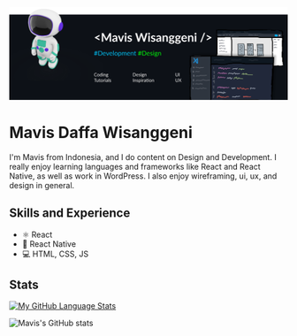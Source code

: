 ![Design and Development](https://github.com/maviswisanggeni/maviswisanggeni/blob/main/MavisWisanggeni.png)

# Mavis Daffa Wisanggeni
I'm Mavis from Indonesia, and I do content on Design and Development. I really enjoy learning languages and frameworks like React and React Native, as well as work in WordPress. I also enjoy wireframing, ui, ux, and design in general. 

## Skills and Experience
* ⚛ React
* 📱 React Native
* 💻 HTML, CSS, JS

## Stats
[![My GitHub Language Stats](https://github-readme-stats.vercel.app/api/top-langs/?username=maviswisanggeni&langs_count=5&theme=tokyonight)]()

![Mavis's GitHub stats](https://github-readme-stats.vercel.app/api?username=maviswisanggeni&show_icons=true&theme=tokyonight)

<!-- ## Examples of Work
<img src="https://github.com/adriantwarog/adriantwarog/blob/master/covid19.gif" width="512" > -->

<!-- Greetings -->
<!-- ## 👋 Greetings, I'm Mavis!

<!-- Social Media -->
<!-- [![Linkedin](https://img.shields.io/badge/-maviswisanggeni-blue?style=flat&logo=Linkedin&logoColor=white)](https://www.linkedin.com/in/maviswisanggeni/)
[![Gmail](https://img.shields.io/badge/-maviswisanggeni22@gmail.com-c14438?style=flat&logo=Gmail&logoColor=white)](mailto:maviswisanggeni22@gmail.com)
[![Discord](https://img.shields.io/badge/-Chroma-5663F7?style=flat&logo=Discord&logoColor=white)](https://discord.gg/BUxraQ8)
![](https://komarev.com/ghpvc/?username=maviswisanggeni&label=Visitor&color=2bbc8a)

<!-- Introduction -->
<!-- I'm a **Software Engineer** at [Ruangguru](https://ruangguru.com), The premium service focuses on helping students in understanding school curriculums, as well as helping with exams, particularly standardised tests. Outside of work, I run a freelance web and mobile development projects.
 -->
<!-- ## 📃 Things (to / wanna) do
- 🐝 I have worked on several side projects on a web and mobile development
- ⚡ I'm currently build my own game service like Minecraft & Rust -->
<!-- - 🌱 I'm looking to get more familiar with AWS ecosystems
- ♨️ I'm interested with augmented, virtual, and mixed reality -->
 
<!-- ## 📊 Languages
- ✨ Backend Development: **Golang & NodeJS**
- ✨ Frontend Development: **Javascript & ReactJS**
- ✨ Mobile Development: **Kotlin & Java**
- ✨ Game Development: **Denizen & Java** -->

<!-- ## 🔧 Technologies & Tools
*GraphQL, Redis, MySQL, Postgre, RabbitMQ, Kafka, Kubernetes, Docker, React, & Postman* --> 

<!--START_SECTION:waka-->
<!-- **I'm a Night 🦉** 

```text
🌞 Morning    58 commits     ███░░░░░░░░░░░░░░░░░░░░░░   14.25% 
🌆 Daytime    107 commits    ██████░░░░░░░░░░░░░░░░░░░   26.29% 
🌃 Evening    144 commits    ████████░░░░░░░░░░░░░░░░░   35.38% 
🌙 Night      98 commits     ██████░░░░░░░░░░░░░░░░░░░   24.08%
```
📅 **I'm Most Productive on Saturday** 

```text
Monday       38 commits     ██░░░░░░░░░░░░░░░░░░░░░░░   9.34% 
Tuesday      64 commits     ████░░░░░░░░░░░░░░░░░░░░░   15.72% 
Wednesday    63 commits     ███░░░░░░░░░░░░░░░░░░░░░░   15.48% 
Thursday     46 commits     ██░░░░░░░░░░░░░░░░░░░░░░░   11.3% 
Friday       42 commits     ██░░░░░░░░░░░░░░░░░░░░░░░   10.32% 
Saturday     87 commits     █████░░░░░░░░░░░░░░░░░░░░   21.38% 
Sunday       67 commits     ████░░░░░░░░░░░░░░░░░░░░░   16.46%
``` -->


<!-- 📊 **This Week I Spent My Time On** 

```text
⌚︎ Time Zone: Asia/Jakarta
💬 Programming Languages: 
Go                       17 hrs 26 mins      █████████████████████░░░░   83.83% 
YAML                     1 hr 41 mins        ██░░░░░░░░░░░░░░░░░░░░░░░   8.11% 
Bash                     1 hr 5 mins         █░░░░░░░░░░░░░░░░░░░░░░░░   5.26% 
Protocol Buffer          7 mins              ░░░░░░░░░░░░░░░░░░░░░░░░░   0.61% 
Other                    7 mins              ░░░░░░░░░░░░░░░░░░░░░░░░░   0.6%
🔥 Editors: 
VS Code                  20 hrs 48 mins      █████████████████████████   100.0%
```

**I Mostly Code in JavaScript** 

```text
JavaScript               30 repos            █████████░░░░░░░░░░░░░░░░   37.5% 
Go                       14 repos            ████░░░░░░░░░░░░░░░░░░░░░   17.5% 
Java                     12 repos            ███░░░░░░░░░░░░░░░░░░░░░░   15.0% 
Kotlin                   7 repos             ██░░░░░░░░░░░░░░░░░░░░░░░   8.75% 
PHP                      4 repos             █░░░░░░░░░░░░░░░░░░░░░░░░   5.0%
```



<!--END_SECTION:waka-->

<!-- <sub>Credit: MavisWisanggeni, last edit on - 5 Jan 2022</sub> --> 
